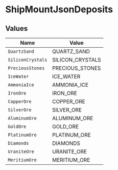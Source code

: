 # ShipMountJsonDeposits


## Values

| Name              | Value             |
| ----------------- | ----------------- |
| `QuartzSand`      | QUARTZ_SAND       |
| `SiliconCrystals` | SILICON_CRYSTALS  |
| `PreciousStones`  | PRECIOUS_STONES   |
| `IceWater`        | ICE_WATER         |
| `AmmoniaIce`      | AMMONIA_ICE       |
| `IronOre`         | IRON_ORE          |
| `CopperOre`       | COPPER_ORE        |
| `SilverOre`       | SILVER_ORE        |
| `AluminumOre`     | ALUMINUM_ORE      |
| `GoldOre`         | GOLD_ORE          |
| `PlatinumOre`     | PLATINUM_ORE      |
| `Diamonds`        | DIAMONDS          |
| `UraniteOre`      | URANITE_ORE       |
| `MeritiumOre`     | MERITIUM_ORE      |
